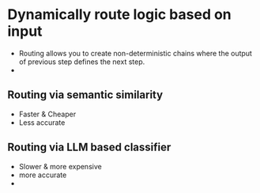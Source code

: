 # Dynamically route logic based on input
- Routing allows you to create non-deterministic chains where the output of previous step defines the next step.
- 

## Routing via semantic similarity
- Faster & Cheaper
- Less accurate 

## Routing via LLM based classifier
- Slower & more expensive
- more accurate
- 
